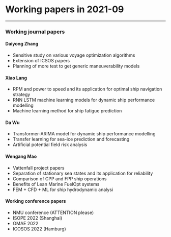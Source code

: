 # Working papers in 2021-09

---

### Working journal papers

#### Daiyong Zhang
- Sensitive study on various voyage optimization algorithms
- Extension of ICSOS papers
- Planning of more test to get generic maneuverability models

#### Xiao Lang
- RPM and power to speed and its application for optimal ship navigation strategy
- RNN LSTM machine learning models for dynamic ship performance modelling
- Machine learning method for ship fatigue prediction

#### Da Wu
- Transformer\-ARIMA model for dynamic ship performance modelling
- Transfer learning for sea\-ice prediction and forecasting
- Artificial potential field risk analysis

#### Wengang Mao
- Vattenfall project papers
- Separation of stationary sea states and its application for reliability
- Comparison of CPP and FPP ship operations
- Benefits of Lean Marine FuelOpt systems
- FEM + CFD + ML for ship hydrodynamic analysi


#### Working conference papers
- NMU conference (ATTENTION please)
- ISOPE 2022 (Shanghai)
- OMAE 2022
- ICOSOS 2022 (Hamburg)